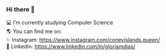 ### Hi there 👋

  💻 I’m currently studying Computer Science
 <br> 🌎 You can find me on:
 <br> ✨ Instagram: https://www.instagram.com/coneyislands.queen/
 <br>🚀 Linkedin: https://www.linkedin.com/in/gloriamdias/

